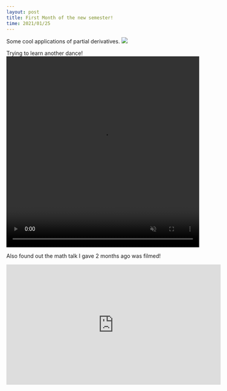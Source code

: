 ```yaml
---
layout: post
title: First Month of the new semester!
time: 2021/01/25
---
```


Some cool applications of partial derivatives.
<img src="{{site.baseurl}}/assets/Images/partial_derivatives.png">

Trying to learn another dance! 
<video width="100%" height="500" controls loop autoplay muted>
<source src="{{site.baseurl}}/assets/Sports/monster_practice_1.mp4" type="video/mp4">
</video>

Also found out the math talk I gave 2 months ago was filmed!

<iframe width="560" height="315" src="https://www.youtube.com/embed/iDMZyFQLz6g?start=1826" title="YouTube video player" frameborder="0" allow="accelerometer; autoplay; clipboard-write; encrypted-media; gyroscope; picture-in-picture" allowfullscreen></iframe>